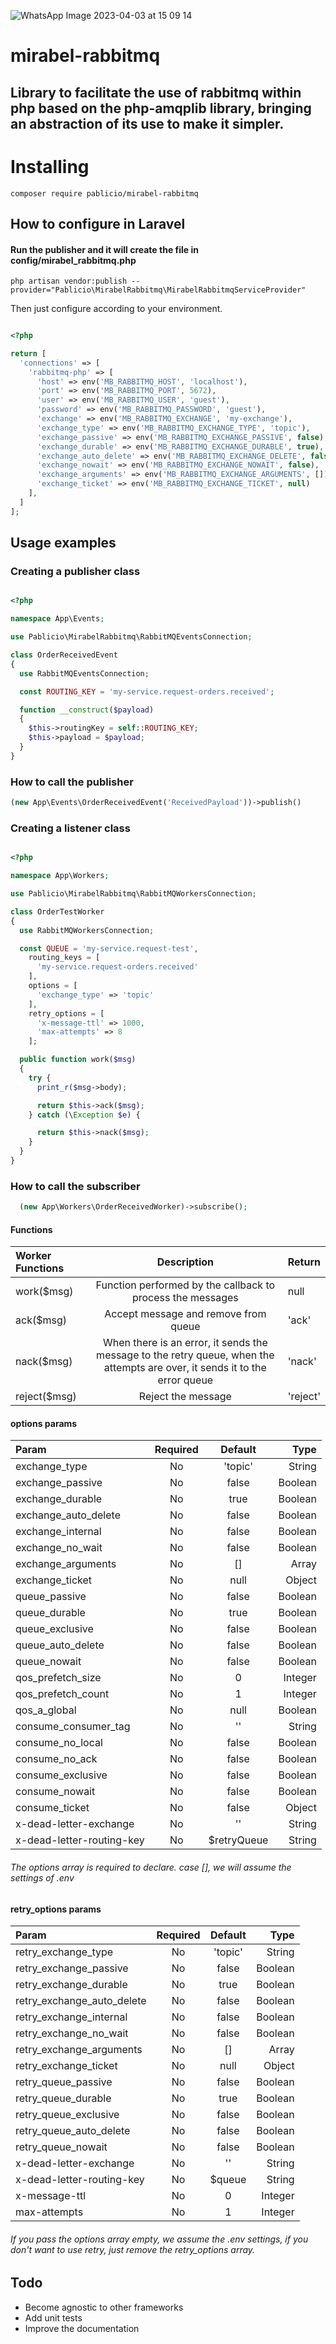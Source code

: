 
![WhatsApp Image 2023-04-03 at 15 09 14](https://user-images.githubusercontent.com/19760320/229592412-a12e1408-6edc-458f-bff3-5935400cb921.jpeg)

# mirabel-rabbitmq
## Library to facilitate the use of rabbitmq within php based on the php-amqplib library, bringing an abstraction of its use to make it simpler.

##
# Installing

```
composer require pablicio/mirabel-rabbitmq
```

## How to configure in Laravel
#### Run the publisher and it will create the file in config/mirabel_rabbitmq.php
```
php artisan vendor:publish --provider="Pablicio\MirabelRabbitmq\MirabelRabbitmqServiceProvider"
```

Then just configure according to your environment.

```php

<?php

return [
  'connections' => [
    'rabbitmq-php' => [
      'host' => env('MB_RABBITMQ_HOST', 'localhost'),
      'port' => env('MB_RABBITMQ_PORT', 5672),
      'user' => env('MB_RABBITMQ_USER', 'guest'),
      'password' => env('MB_RABBITMQ_PASSWORD', 'guest'),
      'exchange' => env('MB_RABBITMQ_EXCHANGE', 'my-exchange'),
      'exchange_type' => env('MB_RABBITMQ_EXCHANGE_TYPE', 'topic'),
      'exchange_passive' => env('MB_RABBITMQ_EXCHANGE_PASSIVE', false),
      'exchange_durable' => env('MB_RABBITMQ_EXCHANGE_DURABLE', true),
      'exchange_auto_delete' => env('MB_RABBITMQ_EXCHANGE_DELETE', false),
      'exchange_nowait' => env('MB_RABBITMQ_EXCHANGE_NOWAIT', false),
      'exchange_arguments' => env('MB_RABBITMQ_EXCHANGE_ARGUMENTS', []),
      'exchange_ticket' => env('MB_RABBITMQ_EXCHANGE_TICKET', null)
    ],
  ]
];
```

## Usage examples

### Creating a publisher class
```php

<?php

namespace App\Events;

use Pablicio\MirabelRabbitmq\RabbitMQEventsConnection;

class OrderReceivedEvent
{
  use RabbitMQEventsConnection;

  const ROUTING_KEY = 'my-service.request-orders.received';

  function __construct($payload)
  {
    $this->routingKey = self::ROUTING_KEY;
    $this->payload = $payload;
  }
}

```

### How to call the publisher

```php 
(new App\Events\OrderReceivedEvent('ReceivedPayload'))->publish()
```

### Creating a listener class
```php

<?php

namespace App\Workers;

use Pablicio\MirabelRabbitmq\RabbitMQWorkersConnection;

class OrderTestWorker
{
  use RabbitMQWorkersConnection;

  const QUEUE = 'my-service.request-test',
    routing_keys = [
      'my-service.request-orders.received'
    ],
    options = [
      'exchange_type' => 'topic'
    ],
    retry_options = [
      'x-message-ttl' => 1000,
      'max-attempts' => 8
    ];

  public function work($msg)
  {
    try {
      print_r($msg->body);

      return $this->ack($msg);
    } catch (\Exception $e) {

      return $this->nack($msg);
    }
  }
}

```

### How to call the subscriber
```php 
  (new App\Workers\OrderReceivedWorker)->subscribe();
```

#### **Functions**
| Worker Functions   | Description  | Return   |
| :----------------  | :------:     | -------- |
| work($msg)         |   Function performed by the callback to process the messages | null              |
| ack($msg)          |   Accept message and remove from queue  | 'ack'    |
| nack($msg)         |   When there is an error, it sends the message to the retry queue, when the attempts are over, it sends it to the error queue | 'nack'   |
| reject($msg)       |   Reject the message | 'reject' |

#### **options** params
| Param                       | Required | Default       | Type    |
| :----------------           | :------: | :----:        | ----:   |
| exchange_type               |   No     | 'topic'       | String  |
| exchange_passive            |   No     | false         | Boolean |
| exchange_durable            |   No     | true          | Boolean |
| exchange_auto_delete        |   No     | false         | Boolean |
| exchange_internal           |   No     | false         | Boolean |
| exchange_no_wait            |   No     | false         | Boolean |
| exchange_arguments          |   No     | []            | Array   |
| exchange_ticket             |   No     | null          | Object  |
| queue_passive               |   No     | false         | Boolean |
| queue_durable               |   No     | true          | Boolean |
| queue_exclusive             |   No     | false         | Boolean |
| queue_auto_delete           |   No     | false         | Boolean |
| queue_nowait                |   No     | false         | Boolean |
| qos_prefetch_size           |   No     | 0             | Integer |
| qos_prefetch_count          |   No     | 1             | Integer |
| qos_a_global                |   No     | null          | Boolean |
| consume_consumer_tag        |   No     | ''            | String  |
| consume_no_local            |   No     | false         | Boolean |
| consume_no_ack              |   No     | false         | Boolean |
| consume_exclusive           |   No     | false         | Boolean |
| consume_nowait              |   No     | false         | Boolean |
| consume_ticket              |   No     | false         | Object  |
| x-dead-letter-exchange      |   No     | ''            | String  |
| x-dead-letter-routing-key   |   No     | $retryQueue   | String  |

###### The options array is required to declare. case [], we will assume the settings of .env

#### **retry_options** params

| Param                       | Required | Default | Type    |
| :----------------           | :------: | :----:  | ----:   |
| retry_exchange_type         |   No     | 'topic' | String  |
| retry_exchange_passive      |   No     | false   | Boolean |
| retry_exchange_durable      |   No     | true    | Boolean |
| retry_exchange_auto_delete  |   No     | false   | Boolean |
| retry_exchange_internal     |   No     | false   | Boolean |
| retry_exchange_no_wait      |   No     | false   | Boolean |
| retry_exchange_arguments    |   No     | []      | Array   |
| retry_exchange_ticket       |   No     | null    | Object  |
| retry_queue_passive         |   No     | false   | Boolean |
| retry_queue_durable         |   No     | true    | Boolean |
| retry_queue_exclusive       |   No     | false   | Boolean |
| retry_queue_auto_delete     |   No     | false   | Boolean |
| retry_queue_nowait          |   No     | false   | Boolean |
| x-dead-letter-exchange      |   No     | ''      | String  |
| x-dead-letter-routing-key   |   No     | $queue  | String  |
| x-message-ttl               |   No     | 0       | Integer |
| max-attempts                |   No     | 1       | Integer |

###### If you pass the options array empty, we assume the .env settings, if you don't want to use retry, just remove the retry_options array.

## Todo
 - Become agnostic to other frameworks
 - Add unit tests
 - Improve the documentation
